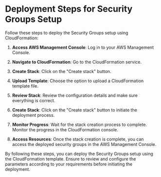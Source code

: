 # Deployment Steps for Security Groups Setup

Follow these steps to deploy the Security Groups setup using CloudFormation:

1. **Access AWS Management Console**: Log in to your AWS Management Console.

2. **Navigate to CloudFormation**: Go to the CloudFormation service.

3. **Create Stack**: Click on the "Create stack" button.

4. **Upload Template**: Choose the option to upload a CloudFormation template file.

5. **Review Stack**: Review the configuration details and make sure everything is correct.

6. **Create Stack**: Click on the "Create stack" button to initiate the deployment process.

7. **Monitor Progress**: Wait for the stack creation process to complete. Monitor the progress in the CloudFormation console.

8. **Access Resources**: Once the stack creation is complete, you can access the deployed security groups in the AWS Management Console.

By following these steps, you can deploy the Security Groups setup using the CloudFormation template. Ensure to review and configure the parameters according to your requirements before initiating the deployment.
